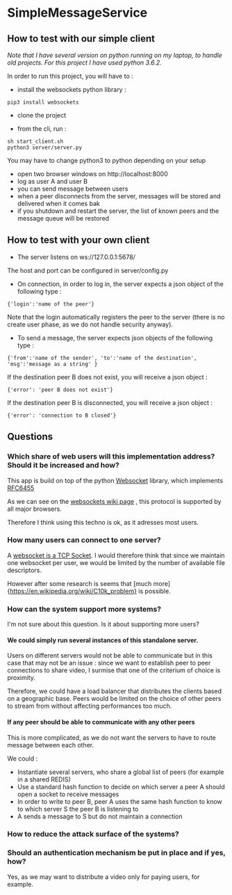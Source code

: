 # SimpleMessageService


## How to test with our simple client

_Note that I have several version on python running on my laptop, to handle old projects._
_For this project I have used python 3.6.2._

In order to run this project, you will have to :
* install the websockets python library :

```
pip3 install websockets
```

* clone the project

* from the cli, run :
```
sh start_client.sh
python3 server/server.py
```

You may have to change python3 to python depending on your setup 

* open two browser windows on http://localhost:8000
* log as user A and user B
* you can send message between users
* when a peer disconnects from the server, messages will be stored and delivered when it comes bak
* if you shutdown and restart the server, the list of known peers and the message queue will be restored

## How to test with your own client

* The server listens on ws://127.0.0.1:5678/

The host and port can be configured in server/config.py

* On connection, in order to log in, the server expects a json object of the following type :

```
{'login':'name of the peer'}
```
Note that the login automatically registers the peer to the server (there is no create user phase, as we do not handle security anyway).

* To send a message, the server expects json objects of the following type :

```
{'from':'name of the sender', 'to':'name of the destination', 'msg':'message as a string' }
```
If the destination peer B does not exist, you will receive a json object : 

```
{'error': 'peer B does not exist'}
```

If the destination peer B is disconnected, you will receive a json object : 

```
{'error': 'connection to B closed'}
```

## Questions

### Which share of web users will this implementation address? Should it be increased and how?

This app is build on top of  the python [Websocket](https://websockets.readthedocs.io/en/stable/) library, which  implements  [RFC6455](https://tools.ietf.org/html/rfc6455)

As we can see on the [websockets wiki page](https://en.wikipedia.org/wiki/WebSocket#Browser_implementation) , this protocol is supported by all major browsers.

Therefore I think using this techno is ok, as it adresses most users.

### How many users can connect to one server?

A [websocket is a TCP Socket](https://developer.mozilla.org/en-US/docs/Web/API/WebSockets_API/Writing_WebSocket_servers).
I would therefore think that since we maintain one websocket per user, we would be limited by the number of available file descriptors.

However after some research is seems that [much more] {https://en.wikipedia.org/wiki/C10k_problem} is possible.

### How can the system support more systems?

I'm not sure about this question.
Is it about supporting more users?

#### We could simply run several instances of this standalone server.
Users on different servers would not be able to communicate but in this case that may not be an issue : since we want to establish 
peer to peer connections to share video, I surmise that one of the criterium of choice is proximity.

Therefore, we could have a load balancer that distributes the clients based on a geographic base. 
Peers would be limited on the choice of other peers to stream from without affecting performances too much.

#### If any peer should be able to communicate with any other peers

This is more complicated, as we do not want the servers to  have to route message between each other.

We could :
* Instantiate several servers, who share a global list of peers (for example in a shared REDIS)
* Use a standard hash function to decide on which server a peer A should open a socket to receive messages 
* In order to write to peer B, peer A uses the same hash function to know to which server S the peer B is listening to
* A sends a message to S but do not maintain a connection

### How to reduce the attack surface of the systems?
### Should an authentication mechanism be put in place and if yes, how?

Yes, as we may want to distribute a video only for paying users, for example.

